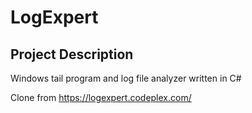 # LogExpert
## Project Description
Windows tail program and log file analyzer written in C#


Clone from https://logexpert.codeplex.com/
